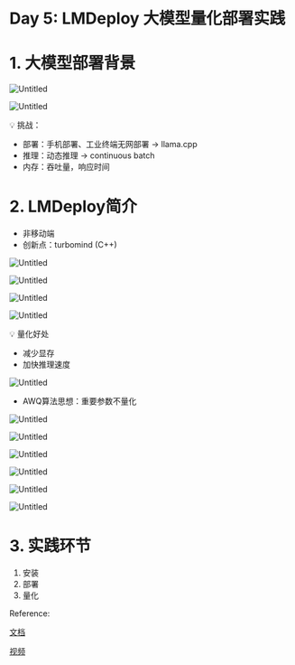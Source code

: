 # Day 5: LMDeploy 大模型量化部署实践

# 1. 大模型部署背景

![Untitled](figs/d5/Untitled.png)

![Untitled](figs/d5/Untitled%201.png)

<aside>
💡 挑战：

- 部署：手机部署、工业终端无网部署 → llama.cpp
- 推理：动态推理 → continuous batch
- 内存：吞吐量，响应时间
</aside>

# 2. LMDeploy简介

- 非移动端
- 创新点：turbomind (C++)

![Untitled](figs/d5/Untitled%202.png)

![Untitled](figs/d5/Untitled%203.png)

![Untitled](figs/d5/Untitled%204.png)

![Untitled](figs/d5/Untitled%205.png)

<aside>
💡 量化好处

- 减少显存
- 加快推理速度
</aside>

![Untitled](figs/d5/Untitled%206.png)

- AWQ算法思想：重要参数不量化

![Untitled](figs/d5/Untitled%207.png)

![Untitled](figs/d5/Untitled%208.png)

![Untitled](figs/d5/Untitled%209.png)

![Untitled](figs/d5/Untitled%2010.png)

![Untitled](figs/d5/Untitled%2011.png)

![Untitled](figs/d5/Untitled%2012.png)

# 3. 实践环节

1. 安装
2. 部署
3. 量化

Reference:

[文档](https://github.com/InternLM/tutorial/blob/main/lmdeploy/lmdeploy.md)

[视频](https://www.bilibili.com/video/BV1iW4y1A77P)